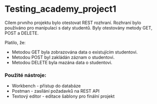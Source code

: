 # Testing_academy_project1

Cílem prvního projektu bylo otestovat REST rozhraní. Rozhraní bylo používáno pro manipulaci s daty studentů. Byly otestovány metody GET, POST a DELETE.

Platilo, že:
+ Metodou GET byla zobrazována data o existujícím studentovi.
+ Metodou POST byl zakládán záznam o studentovi.
+ Metodou DELETE byla mazána data o studentovi.

### Použité nástroje:
+ Workbench - přístup do databáze
+ Postman - zasílání požadavků na REST API
+ Textový editor - editace šablony pro finální projekt
